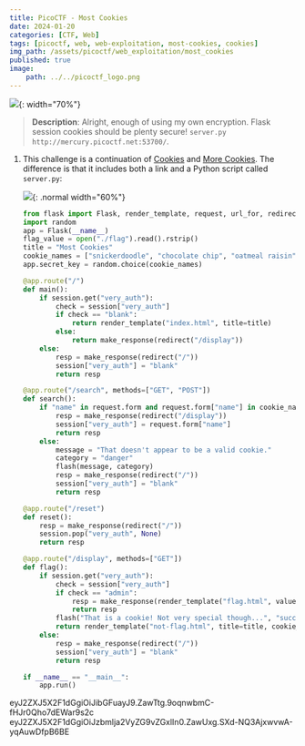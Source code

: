 ```yaml
---
title: PicoCTF - Most Cookies
date: 2024-01-20
categories: [CTF, Web]
tags: [picoctf, web, web-exploitation, most-cookies, cookies]
img_path: /assets/picoctf/web_exploitation/most_cookies
published: true
image:
    path: ../../picoctf_logo.png
---
```


![](room_banner.png){: width="70%"}

> **Description**: Alright, enough of using my own encryption. Flask session cookies should be plenty secure! `server.py http://mercury.picoctf.net:53700/`.

1. This challenge is a continuation of [Cookies](https://cspanias.github.io/posts/PicoCTF-Cookies/) and [More Cookies](https://cspanias.github.io/posts/PicoCTF-More-Cookies/). The difference is that it includes both a link and a Python script called `server.py`: 

    ![](home.png){: .normal width="60%"}

    ```python
    from flask import Flask, render_template, request, url_for, redirect, make_response, flash, session
    import random
    app = Flask(__name__)
    flag_value = open("./flag").read().rstrip()
    title = "Most Cookies"
    cookie_names = ["snickerdoodle", "chocolate chip", "oatmeal raisin", "gingersnap", "shortbread", "peanut butter", "whoopie pie", "sugar", "molasses", "kiss", "biscotti", "butter", "spritz", "snowball", "drop", "thumbprint", "pinwheel", "wafer", "macaroon", "fortune", "crinkle", "icebox", "gingerbread", "tassie", "lebkuchen", "macaron", "black and white", "white chocolate macadamia"]
    app.secret_key = random.choice(cookie_names)

    @app.route("/")
    def main():
        if session.get("very_auth"):
            check = session["very_auth"]
            if check == "blank":
                return render_template("index.html", title=title)
            else:
                return make_response(redirect("/display"))
        else:
            resp = make_response(redirect("/"))
            session["very_auth"] = "blank"
            return resp

    @app.route("/search", methods=["GET", "POST"])
    def search():
        if "name" in request.form and request.form["name"] in cookie_names:
            resp = make_response(redirect("/display"))
            session["very_auth"] = request.form["name"]
            return resp
        else:
            message = "That doesn't appear to be a valid cookie."
            category = "danger"
            flash(message, category)
            resp = make_response(redirect("/"))
            session["very_auth"] = "blank"
            return resp

    @app.route("/reset")
    def reset():
        resp = make_response(redirect("/"))
        session.pop("very_auth", None)
        return resp

    @app.route("/display", methods=["GET"])
    def flag():
        if session.get("very_auth"):
            check = session["very_auth"]
            if check == "admin":
                resp = make_response(render_template("flag.html", value=flag_value, title=title))
                return resp
            flash("That is a cookie! Not very special though...", "success")
            return render_template("not-flag.html", title=title, cookie_name=session["very_auth"])
        else:
            resp = make_response(redirect("/"))
            session["very_auth"] = "blank"
            return resp

    if __name__ == "__main__":
        app.run()
    ```

eyJ2ZXJ5X2F1dGgiOiJibGFuayJ9.ZawTtg.9oqnwbmC-fHJr0Qho7dEWar9s2c
eyJ2ZXJ5X2F1dGgiOiJzbmlja2VyZG9vZGxlIn0.ZawUxg.SXd-NQ3AjxwvwA-yqAuwDfpB6BE
